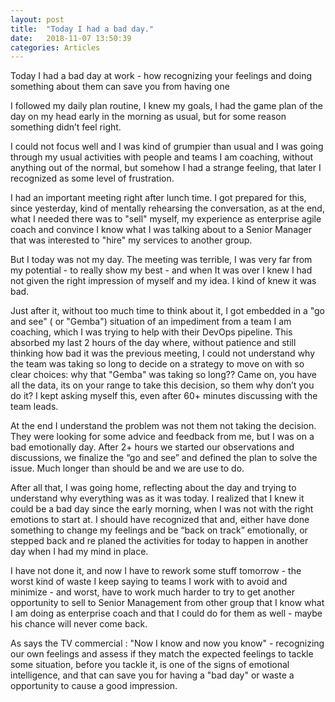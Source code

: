 ```yaml
---
layout: post
title:  "Today I had a bad day."
date:   2018-11-07 13:50:39
categories: Articles
---
```


Today I had a bad day at work - how recognizing your feelings and doing something about them can save you from having one 

I followed my daily plan routine, I knew my goals, I had the game plan of the day on my head early in the morning as usual, but for some reason something didn’t feel right. 

I could not focus well and I was kind of grumpier than usual and I was going through my usual activities with people and teams I am coaching, without anything out of the normal, but somehow I had a strange feeling, that later I recognized as some level of frustration.

I had an important meeting right after lunch time. I got prepared for this, since yesterday, kind of mentally rehearsing the conversation, as at the end, what I needed there was to "sell" myself, my experience as enterprise agile coach and convince I know what I was talking about to a Senior Manager that was interested to "hire" my services to another group.

But I today was not my day. The meeting was terrible, I was very far from my potential - to really show my best - and when It was over I knew I had not given the right impression of myself and my idea. I kind of knew it was bad. 

Just after it, without too much time to think about it, I got embedded in a "go and see" ( or "Gemba") situation of an impediment from a team I am coaching, which I was trying to help with their DevOps pipeline. This absorbed my last 2 hours of the day where, without patience and still thinking how bad it was the previous meeting, I could not understand why the team was taking so long to decide on a strategy to move on with so clear choices: why that "Gemba" was taking so long?? Came on, you have all the data, its on your range to take this decision, so them why don’t you do it? I kept asking myself this, even after 60+ minutes discussing with the team leads. 

At the end I understand the problem was not them not taking the decision. They were looking for some advice and feedback from me, but I was on a bad emotionally day. After 2+ hours we started our observations and discussions, we finalize the “go and see” and defined the plan to solve the issue. Much longer than should be and we are use to do. 

After all that, I was going home, reflecting about the day and trying to understand why everything was as it was today. I realized that I knew it could be a bad day since the early morning, when I was not with the right emotions to start at. I should have recognized that and, either have done something to change my feelings and be “back on track” emotionally, or stepped back and re planed the activities for today to happen in another day when I had my mind in place.

I have not done it, and now I have to rework some stuff tomorrow - the worst kind of waste I keep saying to teams I work with to avoid and minimize - and worst, have to work much harder to try to get another opportunity to sell to Senior Management from other group that I know what I am doing as enterprise coach and that I could do for them as well - maybe his chance will never come back.

As says the TV commercial : "Now I know and now you know" - recognizing our own feelings and assess if they match the expected feelings to tackle some situation, before you tackle it, is one of the signs of emotional intelligence, and that can save you for having a "bad day" or waste a opportunity to cause a good impression.